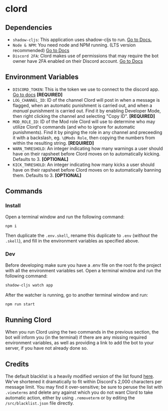 # clord

## Dependencies
- `shadow-cljs`: This application uses shadow-cljs to run. [Go to Docs.](http://shadow-cljs.org/)
- `Node & NPM`: You need node and NPM running. (LTS version recommended) [Go to Docs](https://nodejs.org/en/)
- `Discord 2FA`: Clord makes use of permissions that may require the bot owner have 2FA enabled on their Discord account. [Go to Docs](https://discordapp.com/developers/docs/topics/oauth2#twofactor-authentication-requirement)

## Environment Variables
- `DISCORD_TOKEN`: This is the token we use to connect to the discord app. [Go to docs](https://github.com/reactiflux/discord-irc/wiki/Creating-a-discord-bot-&-getting-a-token) **[REQUIRED]**
- `LOG_CHANNEL_ID`: ID of the channel Clord will post in when a message is flagged, when an automatic punishment is carried out, and when a *manual* punishment is carried out. Find it by enabling Developer Mode, then right clicking the channel and selecting "Copy ID". **[REQUIRED]**
- `MOD_ROLE_ID`: ID of the Mod role Clord will use to determine who may utilize Clord's commands (and who to ignore for automatic punishments). Find it by pinging the role in any channel and preceeding it with a backslash, eg. `\@Mods Role`, then copying the numbers from within the resulting string. **[REQUIRED]**
- `WARN_THRESHOLD`: An integer indicating how many warnings a user should have on their rapsheet before Clord moves on to automatically kicking. Defaults to 3. **[OPTIONAL]**
- `KICK_THRESHOLD`: An integer indicating how many kicks a user should have on their rapsheet before Clord moves on to automatically banning them. Defaults to 3. **[OPTIONAL]**

## Commands
### Install
Open a terminal window and run the following command:
```bash
npm i
```

Then duplicate the `.env.skell`, rename this duplicate to `.env` (*without* the `.skell`), and fill in the environment variables as specified above.

### Dev
Before developing make sure you have a .env file on the root fo the project with all the environment variables set. 
Open a terminal window and run the following command:
```bash
shadow-cljs watch app
```

After the watcher is running, go to another terminal window and run:
```bash
npm run start
```
## Running Clord
When you run Clord using the two commands in the previous section, the bot will inform you (in the terminal) if there are any missing required environment variables, as well as providing a link to add the bot to your server, if you have not already done so.

## Credits
The default blacklist is a heavily modified version of the list found [here](https://github.com/words/profanities). We've shortened it dramatically to fit within Discord's 2,000 characters per message limit. You may find it over-sensitive; be sure to peruse the list with `.viewterms` and delete any against which you do not want Clord to take automatic action, either by using `.removeterm` or by editing the `/src/blacklist.json` file directly.